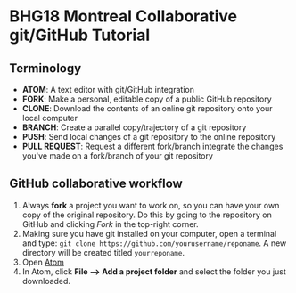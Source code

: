 # BHG18 Montreal Collaborative git/GitHub Tutorial

## Terminology
* **ATOM**: A text editor with git/GitHub integration
* **FORK**: Make a personal, editable copy of a public GitHub repository
* **CLONE**: Download the contents of an online git repository onto your local computer
* **BRANCH**: Create a parallel copy/trajectory of a git repository
* **PUSH**: Send local changes of a git repository to the online repository
* **PULL REQUEST**: Request a different fork/branch integrate the changes you've made on a fork/branch of your git repository

## GitHub collaborative workflow
1. Always **fork** a project you want to work on, so you can have your own copy of the original repository. Do this by going to the repository on GitHub and clicking *Fork* in the top-right corner.
2. Making sure you have git installed on your computer, open a terminal and type: `git clone https://github.com/yourusername/reponame`. A new directory will be created titled `yourreponame`.
3. Open [Atom](https://atom.io/)
4. In Atom, click **File --> Add a project folder** and select the folder you just downloaded.